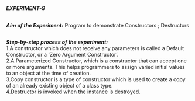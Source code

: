 #
**_EXPERIMENT-9_**
##
**_Aim of the Experiment:_**
Program to demonstrate Constructors ; Destructors
##
**_Step-by-step process of the experiment:_**<br/>
1.A constructor which does not receive any parameters is called a Default Constructor, or a ‘Zero Argument Constructor’.<br/>
2.A Parameterized Constructor, which is a constructor that can accept one or more arguments. This helps programmers to assign varied initial values to an object at the time of creation.<br/>
3.Copy constructor is a type of constructor which is used to create a copy of an already existing object of a class type.<br/>
4.Destructor is invoked when the instance is destroyed.<br/>


